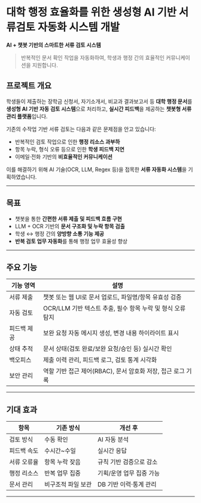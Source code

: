# 대학 행정 효율화를 위한 생성형 AI 기반 서류검토 자동화 시스템 개발

**AI + 챗봇 기반의 스마트한 서류 검토 시스템**  
> 반복적인 문서 확인 작업을 자동화하여, 학생과 행정 간의 효율적인 커뮤니케이션을 지원합니다.


## 프로젝트 개요

학생들이 제출하는 장학금 신청서, 자기소개서, 비교과 결과보고서 등 **대학 행정 문서**를  
**생성형 AI 기반 자동 검토 시스템**으로 처리하고, **실시간 피드백**을 제공하는 **챗봇형 서류 관리 플랫폼**입니다.

기존의 수작업 기반 서류 검토는 다음과 같은 문제점을 안고 있습니다:

- 반복적인 검토 작업으로 인한 **행정 리소스 과부하**
- 항목 누락, 형식 오류 등으로 인한 **학생 피드백 지연**
- 이메일·전화 기반의 **비효율적인 커뮤니케이션**

이를 해결하기 위해 AI 기술(OCR, LLM, Regex 등)을 접목한 **서류 자동화 시스템**을 기획하였습니다.


---

## 목표

- 챗봇을 통한 **간편한 서류 제출 및 피드백 흐름 구현**
- LLM + OCR 기반의 **문서 구조화 및 누락 항목 검출**
- 학생 ↔ 행정 간의 **양방향 소통 기능 제공**
- **반복 검토 업무 자동화**를 통해 행정 업무 효율성 향상

---

## 주요 기능

| 기능 영역 | 설명 |
|-----------|------|
| 서류 제출 | 챗봇 또는 웹 UI로 문서 업로드, 파일명/항목 유효성 검증 |
| 자동 검토 | OCR/LLM 기반 텍스트 추출, 필수 항목 누락 및 형식 오류 탐지 |
| 피드백 제공 | 보완 요청 자동 메시지 생성, 변경 내용 하이라이트 표시 |
| 상태 추적 | 문서 상태(검토 완료/보완 요청/승인 등) 실시간 확인 |
| 백오피스 | 제출 이력 관리, 피드백 로그, 검토 통계 시각화 |
| 보안 관리 | 역할 기반 접근 제어(RBAC), 문서 암호화 저장, 접근 로그 기록 |

---


## 기대 효과

| 항목 | 기존 방식 | 개선 후 |
|------|------------|---------|
| 검토 방식 | 수동 확인 | AI 자동 분석 |
| 피드백 속도 | 수시간~수일 | 실시간 응답 |
| 서류 오류율 | 항목 누락 잦음 | 규칙 기반 검증으로 감소 |
| 행정 리소스 | 반복 업무 집중 | 기획/운영 업무 집중 가능 |
| 문서 관리 | 비구조적 파일 보관 | DB 기반 이력·통계 관리 |

---
